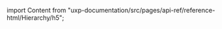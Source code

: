 
import Content from "uxp-documentation/src/pages/api-ref/reference-html/Hierarchy/h5";

<Content query="product=photoshop"/>
